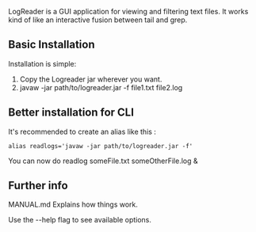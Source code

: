 LogReader is a GUI application for viewing and filtering text files. 
It works kind of like an interactive fusion between tail and grep. 

## Basic Installation 

Installation is simple:

1. Copy the Logreader jar wherever you want.
2. javaw -jar path/to/logreader.jar -f file1.txt file2.log

## Better installation for CLI
It's recommended to create an alias like this : 

    alias readlogs='javaw -jar path/to/logreader.jar -f'

You can now do 
			readlog someFile.txt someOtherFile.log &

## Further info
MANUAL.md
	Explains how things work.
    
Use the --help flag to see available options.
